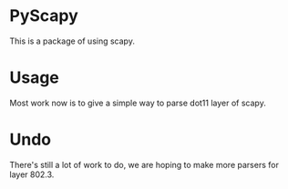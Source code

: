 # PyScapy
This is a package of using scapy.

# Usage
Most work now is to give a simple way to parse dot11 layer of scapy.

# Undo
There's still a lot of work to do, we are hoping to make more parsers for layer 802.3.
